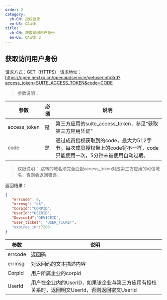 ```yaml
---
order: 2
category:
  zh-CN: 授权登录
  en-US: OAuth
title: 
  zh-CN: 获取访问用户身份
  en-US: OAuth 2 
---
```



## 获取访问用户身份
请求方式：GET（HTTPS）
请求地址：https://open.nextxx.cn/openapi/service/getuserinfo3rd?access_token=SUITE_ACCESS_TOKEN&code=CODE

>参数说明：

|参数 | 必须 | 说明|
| -------- | -------- |-------------------------------------------- |
|access_token | 是 | 第三方应用的suite_access_token，参见“获取第三方应用凭证”|
|code | 是 | 通过成员授权获取到的code，最大为512字节。每次成员授权带上的code将不一样，code只能使用一次，5分钟未被使用自动过期。|

>权限说明：
>跳转的域名须完全匹配access_token对应第三方应用的可信域名，否则会返回错误。

返回结果：
```json
{
   "errcode": 0,
   "errmsg": "ok",
   "CorpId":"CORPID",
   "UserId":"USERID",
   "DeviceId":"DEVICEID",
   "user_ticket": "USER_TICKET"，
   "expires_in":7200
}
```

|参数 | 说明 |
| -------- |-------------------------------------------- |
|errcode | 返回码|
|errmsg | 对返回码的文本描述内容|
|CorpId | 用户所属企业的corpid|
|UserId | 用户在企业内的UserID，如果该企业与第三方应用有授权关系时，返回明文UserId，否则返回密文UserId|

